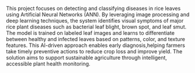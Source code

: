 This project focuses on detecting and classifying diseases in rice leaves using Artificial Neural Networks (ANN). By leveraging image processing and deep learning techniques,
the system identifies visual symptoms of major rice plant diseases such as bacterial leaf blight, brown spot, and leaf smut. The model is trained on labeled leaf images and learns to differentiate
between healthy and infected leaves based on patterns, color, and texture features. This AI-driven approach enables early diagnosis,helping farmers take timely preventive actions to reduce crop loss and improve yield. 
The solution aims to support sustainable agriculture through intelligent, accessible plant health monitoring.
